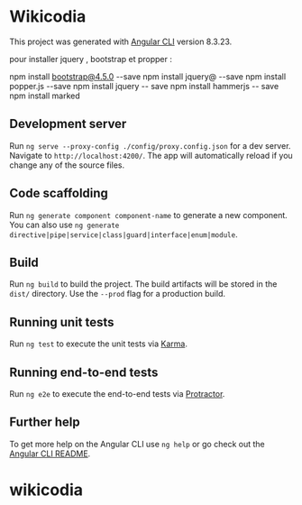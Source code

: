 # Wikicodia

This project was generated with [Angular CLI](https://github.com/angular/angular-cli) version 8.3.23.

pour installer jquery , bootstrap et propper : 

npm install bootstrap@4.5.0  --save
npm install jquery@ --save
npm install popper.js --save
npm install jquery -- save
npm install hammerjs -- save
npm install marked

## Development server

Run `ng serve --proxy-config ./config/proxy.config.json` for a dev server. Navigate to `http://localhost:4200/`. The app will automatically reload if you change any of the source files.

## Code scaffolding

Run `ng generate component component-name` to generate a new component. You can also use `ng generate directive|pipe|service|class|guard|interface|enum|module`.

## Build

Run `ng build` to build the project. The build artifacts will be stored in the `dist/` directory. Use the `--prod` flag for a production build.

## Running unit tests

Run `ng test` to execute the unit tests via [Karma](https://karma-runner.github.io).

## Running end-to-end tests

Run `ng e2e` to execute the end-to-end tests via [Protractor](http://www.protractortest.org/).

## Further help

To get more help on the Angular CLI use `ng help` or go check out the [Angular CLI README](https://github.com/angular/angular-cli/blob/master/README.md).
# wikicodia
